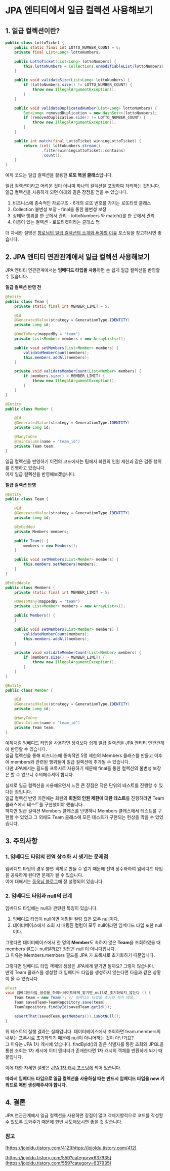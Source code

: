 # JPA 엔티티에서 일급 컬렉션 사용해보기

## 1\. 일급 컬렉션이란?

```java
public class LottoTicket { 
    public static final int LOTTO_NUMBER_COUNT = 6;
    private final List<Long> lottoNumbers;

    public LottoTicket(List<Long> lottoNumbers) { 
        this.lottoNumbers = Collections.unmodifiableList(lottoNumbers); 
    }

    public void validateSize(List<Long> lottoNumbers) { 
        if (lottoNumbers.size() != LOTTO_NUMBER_COUNT) { 
            throw new IllegalArgumentException(); 
        } 
    }

    public void validateDuplicatedNumber(List<Long> lottoNumbers) { 
        Set<Long> removedDuplication = new HashSet<>(lottoNumbers);
        if (removedDuplication.size() != LOTTO_NUMBER_COUNT) { 
            throw new IllegalArgumentException(); 
        } 
    }

    public int match(final LottoTicket winningLottoTicket) {
        return (int) lottoNumbers.stream()
                .filter(winningLottoTicket::contains)
                .count();
    }
}
```

예제 코드는 일급 컬렉션을 활용한 **로또 복권 클래스**입니다.

일급 컬렉션이라고 어려운 것이 아니며 하나의 컬렉션을 포장하여 처리하는 것입니다.  
일급 컬렉션을 사용하게 되면 아래와 같은 장점을 얻을 수 있습니다.

1.  비즈니스에 종속적인 자료구조 - 6개의 로또 번호를 가지는 로또티켓 클래스
2.  Collection 불변성 보장 - final을 통한 불변성 보장
3.  상태와 행위를 한 곳에서 관리 - lottoNumbers 와 match()를 한 곳에서 관리
4.  이름이 있는 컬렉션 - 로또티켓이라는 클래스 명

더 자세한 설명은 [향로님의 일급 컬렉션의 소개와 써야할 이유](https://jojoldu.tistory.com/412) 포스팅을 참고하시면 좋습니다.

## **2\. JPA 엔티티 연관관계에서 일급 컬렉션 사용해보기**

JPA 엔티티 연관관계에서는 **임베디드 타입을 사용**하면 손 쉽게 일급 컬렉션을 반영할 수 있습니다.

**일급 컬렉션 반영 전**

```java
@Entity
public class Team { 
    private static final int MEMBER_LIMIT = 5;

    @Id
    @GeneratedValue(strategy = GenerationType.IDENTITY)
    private Long id;

    @OneToMany(mappedBy = "team")
    private List<Member> members = new ArrayList<>();

    public void setMembers(List<Member> members) { 
        validateMemberCount(members);
        this.members.addAll(members);
    }

    private void validateMemberCount(List<Member> members) { 
        if (members.size() > MEMBER_LIMIT) { 
            throw new IllegalArgumentException(); 
        }
    }
}

@Entity
public class Member {

    @Id 
    @GeneratedValue(strategy = GenerationType.IDENTITY)
    private Long id;

    @ManyToOne
    @JoinColumn(name = "team_id")
    private Team team;
}
```

일급 컬렉션을 반영하기 이전의 코드에서는 팀에서 회원의 인원 제한과 같은 검증 행위를 진행하고 있습니다.  
이제 일급 컬렉션을 반영해보겠습니다.

**일급 컬렉션 반영**

```java
@Entity
public class Team {

    @Id
    @GeneratedValue(strategy = GenerationType.IDENTITY)
    private Long id;

    @Embedded
    private Members members;

    public Team() { 
        members = new Members();
    }

    public void setMembers(List<Member> members) { 
        this.members.setMembers(members);
    }
}

@Embeddable
public class Members {
    private static final int MEMBER_LIMIT = 5;

    @OneToMany(mappedBy = "team")
    private List<Member> members = new ArrayList<>();

    public Members() {
    }

    public void setMembers(List<Member> members) { 
        validateMemberCount(members);
        this.members.addAll(members);
    }

    private void validateMemberCount(List<Member> members) { 
        if (members.size() > MEMBER_LIMIT) { 
            throw new IllegalArgumentException(); 
        }
    }
}

@Entity
public class Member {

    @Id
    @GeneratedValue(strategy = GenerationType.IDENTITY)
    private Long id;

    @ManyToOne
    @JoinColumn(name = "team_id")
    private Team team;
}
```

예제처럼 임베디드 타입을 사용하면 생각보다 쉽게 일급 컬렉션을 JPA 엔티티 연관관계에 반영할 수 있습니다.  
일급 컬렉션을 통해 비즈니스에 종속적인 5명 제한의 Members 클래스를 만들고 이후에 members와 관련된 행위들이 일급 컬렉션에 추가될 수 있습니다.  
다만 JPA에서는 필드를 프록시로 사용하기 때문에 final을 통한 컬렉션의 불변성 보장은 할 수 없으니 주의해주셔야 합니다.

실제로 일급 컬렉션을 사용해오면서 느낀 큰 장점은 작은 단위의 테스트를 진행할 수 있다는 점입니다.  
일급 컬렉션 반영 이전에는 회원의 **회원의 인원 제한에 대한 테스트**를 진행하려면 Team 클래스에서 테스트를 구현했어야 했습니다.  
하지만 일급 컬렉션 Members 클래스를 반영하니 Members 클래스에서 테스트를 구현할 수 있었고 그 외에도 Team 클래스에 모든 테스트가 구현되는 현상을 막을 수 있었습니다.

## 3\. 주의사항

### 1\. 임베디드 타입의 전역 상수화 시 생기는 문제점

임베디드 타입의 경우 불변 객체로 만들 수 없기 때문에 전역 상수화하여 임베디드 타입을 공유하게 된다면 문제가 될 수 있습니다.  
이에 대해서는 [동욱님 블로그](https://jojoldu.tistory.com/559?category=637935)에 잘 설명되어 있습니다.

### 2\. 임베디드 타입과 null의 관계

임베디드 타입에는 null과 관련된 특징이 있습니다.

1.  임베디드 타입이 null이면 매핑된 컬럼 값은 모두 null이다.
2.  데이터베이스에서 조회 시 매핑된 컬럼이 모두 null이라면 임베디드 타입 또한 null이다.

그렇다면 데이터베이스에서 한 명의 **Member**도 속하지 않은 **Team**을 조회하였을 때 members 필드는 null일까요? 정답은 null 이 아니다입니다.  
그 이유는 Members.members 필드를 JPA 가 프록시로 초기화하기 때문입니다.

그렇다면 임베디드 타입 객체의 생성은 JPA에게 맡기면 될까요? 그렇지 않습니다.  
만약 Team 클래스를 생성할 때 임베디드 타입을 생성하지 않는다면 다음과 같은 상황이 올 수 있습니다.

```java
@Test
void 임베디드타입_생성을_하이버네이트에게_맡기면_null로_초기화되지_않는다 () {
    Team team = new Team(); // 임베디드 타입을 초기화 하지 않음.
    Team savedTeam=TeamRepository.save(team);
    TeamRepository.findById(savedTeam.getId());

    assertThat(savedTeam.getMembers()).isNotNull();
}
```

위 테스트의 실행 결과는 실패입니다. 데이터베이스에서 조회하면 team.members의 내부는 프록시로 초기화되기 때문에 null이 아니어하는 것이 아닌가요?  
그 이유는 JPA 1차 캐시에 있습니다. findById()와 같은 식별자를 통한 조회와 JPQL을 통한 조회는 1차 캐시에 이미 엔티티가 존재한다면 1차 캐시의 객체를 반환하게 되기 때문입니다.

이에 대한 자세한 설명은 [JPA 1차 캐시 포스팅에](https://github.com/leeyohan93/TIL/blob/master/jpa/JPA1%EC%B0%A8%EC%BA%90%EC%8B%9C.md) 되어 있습니다.

**따라서 임베디드 타입으로 일급 컬렉션을 사용하실 때는 반드시 임베디드 타입을 new 키워드로 매번 생성해주셔야 합니다.**

## 4\. 결론

JPA 연관관계에서 일급 컬렉션을 사용하면 장점이 많고 객체지향적으로 코드를 작성할 수 있도록 도와주기 때문에 한번 시도해보시면 좋을 것 같습니다.

### 참고

[https://jojoldu.tistory.com/412](https://jojoldu.tistory.com/412)

[https://jojoldu.tistory.com/559?category=637935](https://jojoldu.tistory.com/559?category=637935)